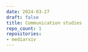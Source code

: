 ```yaml
---
date: 2024-03-27
draft: false
title: Communication studies
repo_count: 1
repositories:
- mediarxiv
---
```



